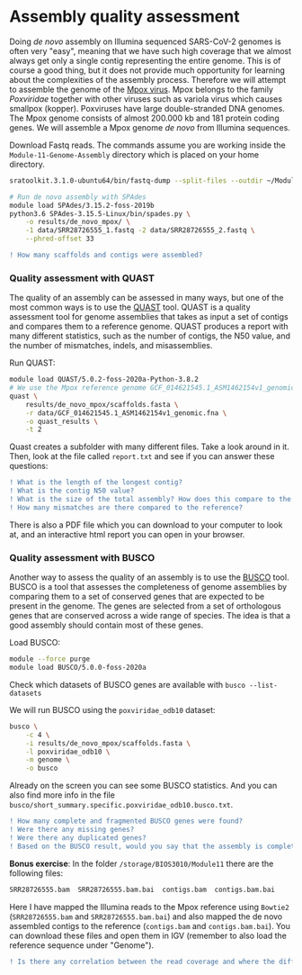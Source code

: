 # Assembly quality assessment

Doing _de novo_ assembly on Illumina sequenced SARS-CoV-2 genomes is often very "easy", meaning that we have such high coverage that we almost always get only a single contig representing the entire genome. This is of course a good thing, but it does not provide much opportunity for learning about the complexities of the assembly process. Therefore we will attempt to assemble the genome of the [Mpox virus](https://en.wikipedia.org/wiki/Mpox). Mpox belongs to the family _Poxviridae_ together with other viruses such as variola virus which causes smallpox (kopper). Poxviruses have large double-stranded DNA genomes. The Mpox genome consists of almost 200.000 kb and 181 protein coding genes. We will assemble a Mpox genome _de novo_ from Illumina sequences.  

Download Fastq reads. The commands assume you are working inside the `Module-11-Genome-Assembly` directory which is placed on your home directory.    
```bash
sratoolkit.3.1.0-ubuntu64/bin/fastq-dump --split-files --outdir ~/Module-11-Genome-Assembly/data SRR28726555

# Run de novo assembly with SPAdes
module load SPAdes/3.15.2-foss-2019b
python3.6 SPAdes-3.15.5-Linux/bin/spades.py \
    -o results/de_novo_mpox/ \
    -1 data/SRR28726555_1.fastq -2 data/SRR28726555_2.fastq \
    --phred-offset 33
```

```diff
! How many scaffolds and contigs were assembled?
```

### Quality assessment with QUAST
The quality of an assembly can be assessed in many ways, but one of the most common ways is to use the [QUAST](http://quast.sourceforge.net/) tool. QUAST is a quality assessment tool for genome assemblies that takes as input a set of contigs and compares them to a reference genome. QUAST produces a report with many different statistics, such as the number of contigs, the N50 value, and the number of mismatches, indels, and misassemblies.

Run QUAST:
```bash
module load QUAST/5.0.2-foss-2020a-Python-3.8.2
# We use the Mpox reference genome GCF_014621545.1_ASM1462154v1_genomic.fna for comparison
quast \
    results/de_novo_mpox/scaffolds.fasta \
    -r data/GCF_014621545.1_ASM1462154v1_genomic.fna \
    -o quast_results \
    -t 2 
```
Quast creates a subfolder with many different files. Take a look around in it. Then, look at the file called `report.txt` and see if you can answer these questions:  

```diff
! What is the length of the longest contig?
! What is the contig N50 value?
! What is the size of the total assembly? How does this compare to the reference genome? How large fraction of the reference genome is covered (coverage breadth)?
! How many mismatches are there compared to the reference?
```  

There is also a PDF file which you can download to your computer to look at, and an interactive html report you can open in your browser.


### Quality assessment with BUSCO
Another way to assess the quality of an assembly is to use the [BUSCO](https://busco.ezlab.org/) tool. BUSCO is a tool that assesses the completeness of genome assemblies by comparing them to a set of conserved genes that are expected to be present in the genome. The genes are selected from a set of orthologous genes that are conserved across a wide range of species. The idea is that a good assembly should contain most of these genes.

Load BUSCO:
```bash
module --force purge
module load BUSCO/5.0.0-foss-2020a
```

Check which datasets of BUSCO genes are available with `busco --list-datasets`

We will run BUSCO using the `poxviridae_odb10` dataset:  

```bash
busco \
    -c 4 \
    -i results/de_novo_mpox/scaffolds.fasta \
    -l poxviridae_odb10 \
    -m genome \
    -o busco
```  

Already on the screen you can see some BUSCO statistics. And you can also find more info in the file `busco/short_summary.specific.poxviridae_odb10.busco.txt`.   

```diff
! How many complete and fragmented BUSCO genes were found?
! Were there any missing genes?
! Were there any duplicated genes?
! Based on the BUSCO result, would you say that the assembly is complete?
```  

**Bonus exercise**: In the folder `/storage/BIOS3010/Module11` there are the following files:
```bash
SRR28726555.bam  SRR28726555.bam.bai  contigs.bam  contigs.bam.bai
```  
Here I have mapped the Illumina reads to the Mpox reference using `Bowtie2` (`SRR28726555.bam` and `SRR28726555.bam.bai`) and also mapped the de novo assembled contigs to the reference (`contigs.bam` and `contigs.bam.bai`). You can download these files and open them in IGV (remember to also load the reference sequence under "Genome"). 
```diff
! Is there any correlation between the read coverage and where the different contigs have been assembled?   
```
